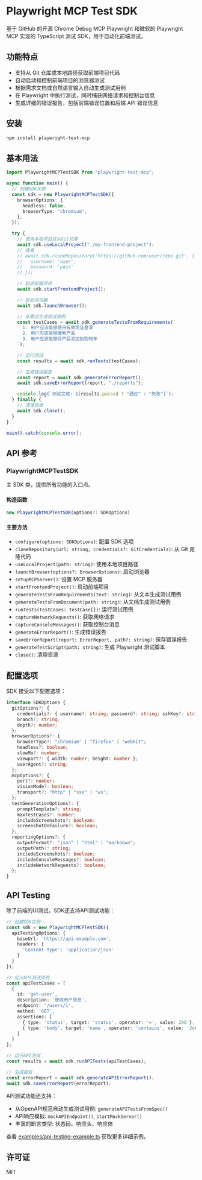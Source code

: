 # Playwright MCP Test SDK

基于 GitHub 的开源 Chrome Debug MCP Playwright 和微软的 Playwright MCP 实现的 TypeScript 测试 SDK，用于自动化前端测试。

## 功能特点

- 支持从 Git 仓库或本地路径获取前端项目代码
- 自动启动和控制前端项目的浏览器测试
- 根据需求文档或自然语言输入自动生成测试用例
- 在 Playwright 中执行测试，同时捕获网络请求和控制台信息
- 生成详细的错误报告，包括前端错误位置和后端 API 错误信息

## 安装

```bash
npm install playwright-test-mcp
```

## 基本用法

```typescript
import PlaywrightMCPTestSDK from "playwright-test-mcp";

async function main() {
  // 创建SDK实例
  const sdk = new PlaywrightMCPTestSDK({
    browserOptions: {
      headless: false,
      browserType: "chromium",
    },
  });

  try {
    // 使用本地项目或从Git克隆
    await sdk.useLocalProject("./my-frontend-project");
    // 或者
    // await sdk.cloneRepository('https://github.com/user/repo.git', {
    //   username: 'user',
    //   password: 'pass'
    // });

    // 启动前端项目
    await sdk.startFrontendProject();

    // 启动浏览器
    await sdk.launchBrowser();

    // 从需求生成测试用例
    const testCases = await sdk.generateTestsFromRequirements(`
      1. 用户应该能够使用有效凭证登录
      2. 用户应该能够搜索产品
      3. 用户应该能够将产品添加到购物车
    `);

    // 运行测试
    const results = await sdk.runTests(testCases);

    // 生成错误报告
    const report = await sdk.generateErrorReport();
    await sdk.saveErrorReport(report, "./reports");

    console.log(`测试完成: ${results.passed ? "通过" : "失败"}`);
  } finally {
    // 清理资源
    await sdk.close();
  }
}

main().catch(console.error);
```

## API 参考

### PlaywrightMCPTestSDK

主 SDK 类，提供所有功能的入口点。

#### 构造函数

```typescript
new PlaywrightMCPTestSDK(options?: SDKOptions)
```

#### 主要方法

- `configure(options: SDKOptions)`: 配置 SDK 选项
- `cloneRepository(url: string, credentials?: GitCredentials)`: 从 Git 克隆代码
- `useLocalProject(path: string)`: 使用本地项目路径
- `launchBrowser(options?: BrowserOptions)`: 启动浏览器
- `setupMCPServer()`: 设置 MCP 服务器
- `startFrontendProject()`: 启动前端项目
- `generateTestsFromRequirements(text: string)`: 从文本生成测试用例
- `generateTestsFromDocument(path: string)`: 从文档生成测试用例
- `runTests(testCases: TestCase[])`: 运行测试用例
- `captureNetworkRequests()`: 获取网络请求
- `captureConsoleMessages()`: 获取控制台消息
- `generateErrorReport()`: 生成错误报告
- `saveErrorReport(report: ErrorReport, path?: string)`: 保存错误报告
- `generateTestScript(path: string)`: 生成 Playwright 测试脚本
- `close()`: 清理资源

## 配置选项

SDK 接受以下配置选项：

```typescript
interface SDKOptions {
  gitOptions?: {
    credentials?: { username?: string; password?: string; sshKey?: string };
    branch?: string;
    depth?: number;
  };
  browserOptions?: {
    browserType?: "chromium" | "firefox" | "webkit";
    headless?: boolean;
    slowMo?: number;
    viewport?: { width: number; height: number };
    userAgent?: string;
  };
  mcpOptions?: {
    port?: number;
    visionMode?: boolean;
    transport?: "http" | "sse" | "ws";
  };
  testGenerationOptions?: {
    promptTemplate?: string;
    maxTestCases?: number;
    includeScreenshots?: boolean;
    screenshotOnFailure?: boolean;
  };
  reportingOptions?: {
    outputFormat?: "json" | "html" | "markdown";
    outputPath?: string;
    includeScreenshots?: boolean;
    includeConsoleMessages?: boolean;
    includeNetworkRequests?: boolean;
  };
}
```

## API Testing

除了前端的UI测试，SDK还支持API测试功能：

```typescript
// 创建SDK实例
const sdk = new PlaywrightMCPTestSDK({
  apiTestingOptions: {
    baseUrl: 'https://api.example.com',
    headers: {
      'Content-Type': 'application/json'
    }
  }
});

// 定义API测试用例
const apiTestCases = [
  {
    id: 'get-user',
    description: '获取用户信息',
    endpoint: '/users/1',
    method: 'GET',
    assertions: [
      { type: 'status', target: 'status', operator: '=', value: 200 },
      { type: 'body', target: 'name', operator: 'contains', value: 'John' }
    ]
  }
];

// 运行API测试
const results = await sdk.runAPITests(apiTestCases);

// 生成报告
const errorReport = await sdk.generateAPIErrorReport();
await sdk.saveErrorReport(errorReport);
```

API测试功能还支持：

- 从OpenAPI规范自动生成测试用例: `generateAPITestsFromSpec()`
- API响应模拟: `mockAPIEndpoint()`, `startMockServer()`
- 丰富的断言类型: 状态码、响应头、响应体

查看 [examples/api-testing-example.ts](./examples/api-testing-example.ts) 获取更多详细示例。

## 许可证

MIT
